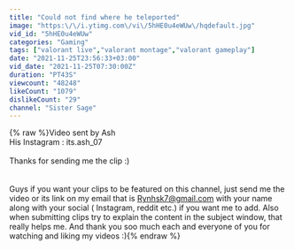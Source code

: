 ```yaml
---
title: "Could not find where he teleported"
image: "https:\/\/i.ytimg.com\/vi\/5hHE0u4eWUw\/hqdefault.jpg"
vid_id: "5hHE0u4eWUw"
categories: "Gaming"
tags: ["valorant live","valorant montage","valorant gameplay"]
date: "2021-11-25T23:56:33+03:00"
vid_date: "2021-11-25T07:30:00Z"
duration: "PT43S"
viewcount: "48248"
likeCount: "1079"
dislikeCount: "29"
channel: "Sister Sage"
---
```

{% raw %}Video sent by Ash<br />His Instagram : its.ash_07<br /><br />Thanks for sending me the clip :)<br /><br /><br />Guys if you want your clips to be featured on this channel, just send me the video or its link on my email that is Rynhsk7@gmail.com with your name along with your social ( Instagram, reddit etc.) if you want me to add. Also when submitting clips try to explain the content in the subject window, that really helps me. And thank you soo much each and everyone of you for watching and liking my videos :){% endraw %}
